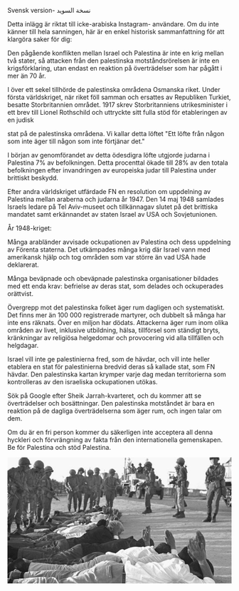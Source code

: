﻿Svensk version- ﻧﺴﺨﺔ اﻟﺴﻮﯾﺪ

Detta inlägg är riktat till icke-arabiska Instagram- användare. Om du inte känner till hela sanningen, här är en enkel historisk sammanfattning för att klargöra saker för dig:

Den pågående konflikten mellan Israel och Palestina är inte en krig mellan två stater, så attacken från den palestinska motståndsrörelsen är inte en krigsförklaring, utan endast en reaktion på överträdelser som har pågått i mer än 70 år.

I över ett sekel tillhörde de palestinska områdena Osmanska riket. Under första världskriget, när riket föll samman och ersattes av Republiken Turkiet, besatte Storbritannien området. 1917 skrev Storbritanniens utrikesminister i ett brev till Lionel Rothschild och uttryckte sitt fulla stöd för etableringen av en judisk

stat på de palestinska områdena. Vi kallar detta löftet "Ett löfte från någon som inte äger till någon som inte förtjänar det."

I början av genomförandet av detta ödesdigra löfte utgjorde judarna i Palestina 7% av befolkningen. Detta procenttal ökade till 28% av den totala befolkningen efter invandringen av europeiska judar till Palestina under brittiskt beskydd.

Efter andra världskriget utfärdade FN en resolution om uppdelning av Palestina mellan araberna och judarna år 1947. Den 14 maj 1948 samlades Israels ledare på Tel Aviv-museet och tillkännagav slutet på det brittiska mandatet samt erkännandet av staten Israel av USA och Sovjetunionen.

År 1948-kriget:

Många arabländer avvisade ockupationen av Palestina och dess uppdelning av Förenta staterna. Det utkämpades många krig där Israel vann med amerikansk hjälp och tog områden som var större än vad USA hade deklarerat.

Många beväpnade och obeväpnade palestinska organisationer bildades med ett enda krav: befrielse av deras stat, som delades och ockuperades orättvist.

Övergrepp mot det palestinska folket äger rum dagligen och systematiskt. Det finns mer än 100 000 registrerade martyrer, och dubbelt så många har inte ens räknats. Över en miljon har dödats. Attackerna äger rum inom olika områden av livet, inklusive utbildning, hälsa, tillförsel som ständigt bryts, kränkningar av religiösa helgedomar och provocering vid alla tillfällen och helgdagar.

Israel vill inte ge palestinierna fred, som de hävdar, och vill inte heller etablera en stat för palestinierna bredvid deras så kallade stat, som FN hävdar. Den palestinska kartan krymper varje dag medan territorierna som kontrolleras av den israeliska ockupationen utökas.

Sök på Google efter Sheik Jarrah-kvarteret, och du kommer att se överträdelser och bosättningar. Den palestinska motståndet är bara en reaktion på de dagliga överträdelserna som äger rum, och ingen talar om dem.

Om du är en fri person kommer du säkerligen inte acceptera all denna hyckleri och förvrängning av fakta från den internationella gemenskapen. Be för Palestina och stöd Palestina.

![](../../threadsimages/first/../../threadsimages/first/002.jpeg)
